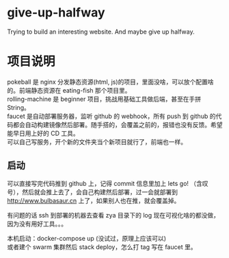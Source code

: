 # give-up-halfway
Trying to build an interesting website. And maybe give up halfway.

# 项目说明
pokeball 是 nginx 分发静态资源(html, js)的项目，里面没啥，可以放个配置啥的。前端静态资源在 eating-fish 那个项目里。   
rolling-machine 是 beginner 项目，挑战用基础工具做后端，甚至在手拼 String。  
faucet 是自动部署服务器，监听 github 的 webhook，所有 push 到 github 的代码都会自动构建镜像然后部署。随手搭的，会覆盖之前的，报错也没有反馈。希望能早日用上好的 CD 工具。  
可以自己写服务，开个新的文件夹当个新项目就行了，前端也一样。

## 启动
可以直接写完代码推到 github 上，记得 commit 信息里加上 lets go! （含叹号），然后就会推上去了，会自己构建然后部署，过一会就部署到 http://www.bulbasaur.cn 上了，如果别人也在推，就会覆盖掉。  

有问题的话 ssh 到部署的机器去查看 zya 目录下的 log 现在可视化啥的都没做，因为没有用好工具。。。  

本机启动：docker-compose up (没试过，原理上应该可以)  
或者建个 swarm 集群然后 stack deploy，怎么打 tag 写在 faucet 里。
